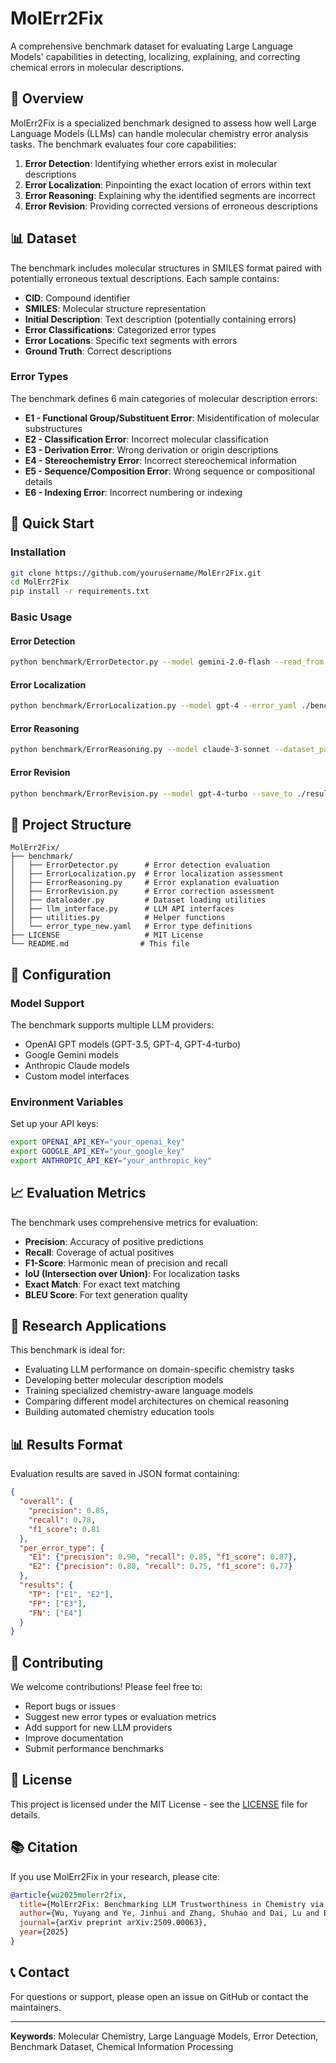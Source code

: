 # MolErr2Fix

A comprehensive benchmark dataset for evaluating Large Language Models' capabilities in detecting, localizing, explaining, and correcting chemical errors in molecular descriptions.

## 🧬 Overview

MolErr2Fix is a specialized benchmark designed to assess how well Large Language Models (LLMs) can handle molecular chemistry error analysis tasks. The benchmark evaluates four core capabilities:

1. **Error Detection**: Identifying whether errors exist in molecular descriptions
2. **Error Localization**: Pinpointing the exact location of errors within text
3. **Error Reasoning**: Explaining why the identified segments are incorrect
4. **Error Revision**: Providing corrected versions of erroneous descriptions

## 📊 Dataset

The benchmark includes molecular structures in SMILES format paired with potentially erroneous textual descriptions. Each sample contains:

- **CID**: Compound identifier
- **SMILES**: Molecular structure representation
- **Initial Description**: Text description (potentially containing errors)
- **Error Classifications**: Categorized error types
- **Error Locations**: Specific text segments with errors
- **Ground Truth**: Correct descriptions

### Error Types

The benchmark defines 6 main categories of molecular description errors:

- **E1 - Functional Group/Substituent Error**: Misidentification of molecular substructures
- **E2 - Classification Error**: Incorrect molecular classification
- **E3 - Derivation Error**: Wrong derivation or origin descriptions
- **E4 - Stereochemistry Error**: Incorrect stereochemical information
- **E5 - Sequence/Composition Error**: Wrong sequence or compositional details
- **E6 - Indexing Error**: Incorrect numbering or indexing

## 🚀 Quick Start

### Installation

```bash
git clone https://github.com/yourusername/MolErr2Fix.git
cd MolErr2Fix
pip install -r requirements.txt
```

### Basic Usage

#### Error Detection
```bash
python benchmark/ErrorDetector.py --model gemini-2.0-flash --read_from ALL
```

#### Error Localization
```bash
python benchmark/ErrorLocalization.py --model gpt-4 --error_yaml ./benchmark/error_type_new.yaml
```

#### Error Reasoning
```bash
python benchmark/ErrorReasoning.py --model claude-3-sonnet --dataset_path ./data/
```

#### Error Revision
```bash
python benchmark/ErrorRevision.py --model gpt-4-turbo --save_to ./results/revised.csv
```

## 📁 Project Structure

```
MolErr2Fix/
├── benchmark/
│   ├── ErrorDetector.py      # Error detection evaluation
│   ├── ErrorLocalization.py  # Error localization assessment
│   ├── ErrorReasoning.py     # Error explanation evaluation
│   ├── ErrorRevision.py      # Error correction assessment
│   ├── dataloader.py         # Dataset loading utilities
│   ├── llm_interface.py      # LLM API interfaces
│   ├── utilities.py          # Helper functions
│   └── error_type_new.yaml   # Error type definitions
├── LICENSE                   # MIT License
└── README.md                # This file
```

## 🔧 Configuration

### Model Support

The benchmark supports multiple LLM providers:
- OpenAI GPT models (GPT-3.5, GPT-4, GPT-4-turbo)
- Google Gemini models
- Anthropic Claude models
- Custom model interfaces

### Environment Variables

Set up your API keys:
```bash
export OPENAI_API_KEY="your_openai_key"
export GOOGLE_API_KEY="your_google_key"
export ANTHROPIC_API_KEY="your_anthropic_key"
```

## 📈 Evaluation Metrics

The benchmark uses comprehensive metrics for evaluation:

- **Precision**: Accuracy of positive predictions
- **Recall**: Coverage of actual positives
- **F1-Score**: Harmonic mean of precision and recall
- **IoU (Intersection over Union)**: For localization tasks
- **Exact Match**: For exact text matching
- **BLEU Score**: For text generation quality

## 🔬 Research Applications

This benchmark is ideal for:

- Evaluating LLM performance on domain-specific chemistry tasks
- Developing better molecular description models
- Training specialized chemistry-aware language models
- Comparing different model architectures on chemical reasoning
- Building automated chemistry education tools

## 📊 Results Format

Evaluation results are saved in JSON format containing:

```json
{
  "overall": {
    "precision": 0.85,
    "recall": 0.78,
    "f1_score": 0.81
  },
  "per_error_type": {
    "E1": {"precision": 0.90, "recall": 0.85, "f1_score": 0.87},
    "E2": {"precision": 0.80, "recall": 0.75, "f1_score": 0.77}
  },
  "results": {
    "TP": ["E1", "E2"],
    "FP": ["E3"],
    "FN": ["E4"]
  }
}
```

## 🤝 Contributing

We welcome contributions! Please feel free to:

- Report bugs or issues
- Suggest new error types or evaluation metrics
- Add support for new LLM providers
- Improve documentation
- Submit performance benchmarks

## 📄 License

This project is licensed under the MIT License - see the [LICENSE](LICENSE) file for details.

## 📚 Citation

If you use MolErr2Fix in your research, please cite:

```bibtex
@article{wu2025molerr2fix,
  title={MolErr2Fix: Benchmarking LLM Trustworthiness in Chemistry via Modular Error Detection, Localization, Explanation, and Revision},
  author={Wu, Yuyang and Ye, Jinhui and Zhang, Shuhao and Dai, Lu and Bisk, Yonatan and Isayev, Olexandr},
  journal={arXiv preprint arXiv:2509.00063},
  year={2025}
}
```

## 📞 Contact

For questions or support, please open an issue on GitHub or contact the maintainers.

---

**Keywords**: Molecular Chemistry, Large Language Models, Error Detection, Benchmark Dataset, Chemical Information Processing
